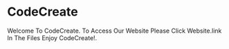 # CodeCreate
Welcome To CodeCreate. To Access Our Website Please Click Website.link In The Files Enjoy CodeCreate!.
